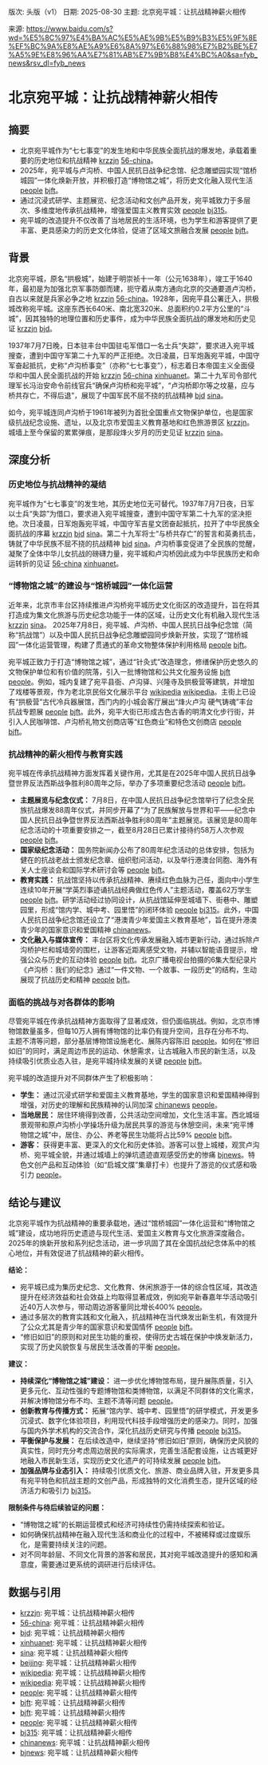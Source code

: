 版次: 头版（v1）
日期: 2025-08-30
主题: 北京宛平城：让抗战精神薪火相传

来源: https://www.baidu.com/s?wd=%E5%8C%97%E4%BA%AC%E5%AE%9B%E5%B9%B3%E5%9F%8E%EF%BC%9A%E8%AE%A9%E6%8A%97%E6%88%98%E7%B2%BE%E7%A5%9E%E8%96%AA%E7%81%AB%E7%9B%B8%E4%BC%A0&sa=fyb_news&rsv_dl=fyb_news

# 北京宛平城：让抗战精神薪火相传

## 摘要
*   北京宛平城作为“七七事变”的发生地和中华民族全面抗战的爆发地，承载着重要的历史地位和抗战精神 [krzzjn](https://vertexaisearch.cloud.google.com/grounding-api-redirect/AUZIYQGFdHztpWtx1FxTymZKm97BWwT2mRwF8lWA86AJ83ORC8S6QsuRDCWrLg-tEi4RbL8Vy-ddX_RjMsvELqHt2wAL-coXqJGv-sC2PSpodHB-gshDyIudN2Be8nqnHWfqXGNm4y8=) [56-china](https://vertexaisearch.cloud.google.com/grounding-api-redirect/AUZIYQGL_-58muQ0xhrH_0kXSjMVf8RSY3RKioEOlUw48ZDG2IyqRvmoHxyZH901Gszr2oMl6eCOgTxkpulIWtw0rgHumfQg2bBp3kBNKet2oJz4iWhWK5qr3ZWNodZcLfV4CaElWcjHodPteG4=)。
*   2025年，宛平城与卢沟桥、中国人民抗日战争纪念馆、纪念雕塑园实现“馆桥城园”一体化焕新开放，并积极打造“博物馆之城”，将历史文化融入现代生活 [people](https://vertexaisearch.cloud.google.com/grounding-api-redirect/AUZIYQEj10SkkDFuTkJb76-HgxihlztXW333o6Fl8u_yEYSnMRnPFD5lnVVDcgDI_QWRa8RwPCJfCpmdQCmYQF6n5HaCvEEE2eCAq4HzjvUmjOp63bOO9ppqW16Sb9l60F_yObX9B9u5ZU338IO4hy6o1IV85U46dA==) [bjft](https://vertexaisearch.cloud.google.com/grounding-api-redirect/AUZIYQFsM0nXQxn3WOvaXwJzHMI8pwdc9whuGFdxvwMffLbwe0s2gCm-SQyOvd8LWhPkHQZGuCxkGoOgZd7V5KRB3KeewW43MaMs7v2sT23as0LtchvRd5Sr_eM4DpP1gu9k-H-NmYyB7sg02JPKfamfmR0G4M37Fm_3gIO_fBHhsvEOVTOJLaf29lTuGSeo1Q==)。
*   通过沉浸式研学、主题展览、纪念活动和文创产品开发，宛平城致力于多层次、多维度地传承抗战精神，增强爱国主义教育实效 [people](https://vertexaisearch.cloud.google.com/grounding-api-redirect/AUZIYQHi4x4gBXZIqsecN_dCK8seTr4gW0n6Bck--Jy4HJMPkTgjNBRDu7G9-G8LPxXwCbh_aSrjdzssEvrHCJQBGo4vFFxicet9_11Bcn15wJNWlIinzRDr-XvqSU9LdKDRUynn9FtQqTprymoyNgL3BiOxy6HKj-TJlb5PgBN6lQQsfvSTZBP-_w==) [bj315](https://vertexaisearch.cloud.google.com/grounding-api-redirect/AUZIYQFLsE0KBwfVH5Fj53F-Ce4BD8sK9iw4owRXXvbc62-qcbk3pj0Skgmf2l1D4jBrKGe-s6CsomCnollLSTcHEDCbfeXsdXO5AGAuH1Mx71gK3mfqp10TBdk36zD3CS1f8U1gpUDZm66wpYfi6vBuG7HBg_xLLoFy7Zc=)。
*   宛平城的改造提升不仅改善了当地居民的生活环境，也为学生和游客提供了更丰富、更具感染力的历史文化体验，促进了区域文旅融合发展 [people](https://vertexaisearch.cloud.google.com/grounding-api-redirect/AUZIYQHi4x4gBXZIqsecN_dCK8seTr4gW0n6Bck--Jy4HJMPkTgjNBRDu7G9-G8LPxXwCbh_aSrjdzssEvrHCJQBGo4vFFxicet9_11Bcn15wJNWlIinzRDr-XvqSU9LdKDRUynn9FtQqTprymoyNgL3BiOxy6HKj-TJlb5PgBN6lQQsfvSTZBP-_w==) [bjft](https://vertexaisearch.cloud.google.com/grounding-api-redirect/AUZIYQF8E1pA28sYyS8FnNb1ZyPyEDwTo_l6uwi8eAEjPbHraLFCWlpJQHsqrmCg_StccIggSM6Q8ItcBCMHA5Ly6r7-eK0ITyKcpDPwEVNz_sFeQYfxADhQPTkA5M3UPxy0bW4pP2XZSRtsQLZQ7gAekrRlfedCDMojRp0NuWXQEo2PmHnFOAt54ZE=)。

## 背景
北京宛平城，原名“拱极城”，始建于明崇祯十一年（公元1638年），竣工于1640年，最初是为加强北京军事防御而建，扼守着从南方通向北京的交通要道卢沟桥，自古以来就是兵家必争之地 [krzzjn](https://vertexaisearch.cloud.google.com/grounding-api-redirect/AUZIYQGFdHztpWtx1FxTymZKm97BWwT2mRwF8lWA86AJ83ORC8S6QsuRDCWrLg-tEi4RbL8Vy-ddX_RjMsvELqHt2wAL-coXqJGv-sC2PSpodHB-gshDyIudN2Be8nqnHWfqXGNm4y8=) [56-china](https://vertexaisearch.cloud.google.com/grounding-api-redirect/AUZIYQGL_-58muQ0xhrH_0kXSjMVf8RSY3RKioEOlUw48ZDG2IyqRvmoHxyZH901Gszr2oMl6eCOgTxkpulIWtw0rgHumfQg2bBp3kBNKet2oJz4iWhWK5qr3ZWNodZcLfV4CaElWcjHodPteG4=)。1928年，因宛平县公署迁入，拱极城改称宛平城。这座东西长640米、南北宽320米、总面积约0.2平方公里的“斗城”，因其独特的地理位置和历史事件，成为中华民族全面抗战的爆发地和历史见证 [krzzjn](https://vertexaisearch.cloud.google.com/grounding-api-redirect/AUZIYQGFdHztpWtx1FxTymZKm97BWwT2mRwF8lWA86AJ83ORC8S6QsuRDCWrLg-tEi4RbL8Vy-ddX_RjMsvELqHt2wAL-coXqJGv-sC2PSpodHB-gshDyIudN2Be8nqnHWfqXGNm4y8=) [bjd](https://vertexaisearch.cloud.google.com/grounding-api-redirect/AUZIYQHfvRGFG18EHN9ahp4jzE549-S4vCd-K-fWWDs0qacfiLzLN_nKmJeisS1i0HcT9Wkc_Fmnoj0DqjRt1f-VBOg-xeBx89b1Jm9GU1nCioWuMB2Ep0G6RZ5qBckkUDFModQC2TyJol8wgpfbT5BWGbJPED1pWDJDocnJI9nOJpEc4Lo6nPuGxmQofBLoewRoibOMH3O0RCOWQBCF5WER4HyPjY2VZ2rEVOI56YbBtKV0jn6mXjG29667JW4Tjg==)。

1937年7月7日晚，日本驻丰台中国驻屯军借口一名士兵“失踪”，要求进入宛平城搜查，遭到中国守军第二十九军的严正拒绝。次日凌晨，日军炮轰宛平城，中国守军奋起抵抗，史称“卢沟桥事变”（亦称“七七事变”），标志着日本帝国主义全面侵华和中国人民全面抗战的开始 [krzzjn](https://vertexaisearch.cloud.google.com/grounding-api-redirect/AUZIYQGFdHztpWtx1FxTymZKm97BWwT2mRwF8lWA86AJ83ORC8S6QsuRDCWrLg-tEi4RbL8Vy-ddX_RjMsvELqHt2wAL-coXqJGv-sC2PSpodHB-gshDyIudN2Be8nqnHWfqXGNm4y8=) [56-china](https://vertexaisearch.cloud.google.com/grounding-api-redirect/AUZIYQGL_-58muQ0xhrH_0kXSjMVf8RSY3RKioEOlUw48ZDG2IyqRvmoHxyZH901Gszr2oMl6eCOgTxkpulIWtw0rgHumfQg2bBp3kBNKet2oJz4iWhWK5qr3ZWNodZcLfV4CaElWcjHodPteG4=) [xinhuanet](https://vertexaisearch.cloud.google.com/grounding-api-redirect/AUZIYQEX7iFx0kCOzo9t1D-ZqE4bNvgQxagR9goSBIUjMRsm2YSAtySoPaFsYuWOmFJ-6pKwXcOwTvinBWwQMbFHV4o-fTbB3e_TuoBLHSOD2H0ogNNmyHPZnvSSNrRb45SB6HaOBR72i37-t3Gr9qd2NTGRGatFvHez)。第二十九军司令部代理军长冯治安命令前线官兵“确保卢沟桥和宛平城”，“卢沟桥即尔等之坟墓，应与桥共存亡，不得后退”，展现了中国军民不屈不挠的抗战精神 [bjd](https://vertexaisearch.cloud.google.com/grounding-api-redirect/AUZIYQHfvRGFG18EHN9ahp4jzE549-S4vCd-K-fWWDs0qacfiLzLN_nKmJeisS1i0HcT9Wkc_Fmnoj0DqjRt1f-VBOg-xeBx89b1Jm9GU1nCioWuMB2Ep0G6RZ5qBckkUDFModQC2TyJol8wgpfbT5BWGbJPED1pWDJDocnJI9nOJpEc4Lo6nPuGxmQofBLoewRoibOMH3O0RCOWQBCF5WER4HyPjY2VZ2rEVOI56YbBtKV0jn6mXjG29667JW4Tjg==) [sina](https://vertexaisearch.cloud.google.com/grounding-api-redirect/AUZIYQHVtq0Y7OIoLsEHiXpyxIoAZCrhrCz0heXWNGEN4XLVtvFfiZGrerevm_lkCAOw_MTXyANtwvQiTvGlKMqcnNUeGeaOvIyEdXFs4I8hB4q3Pix6jSrzGZO1lRFwOXovEHMlEB9o1T41er3fIQDEv2c2cvA=)。

如今，宛平城连同卢沟桥于1961年被列为首批全国重点文物保护单位，也是国家级抗战纪念设施、遗址，以及北京市爱国主义教育基地和红色旅游景区 [krzzjn](https://vertexaisearch.cloud.google.com/grounding-api-redirect/AUZIYQGFdHztpWtx1FxTymZKm97BWwT2mRwF8lWA86AJ83ORC8S6QsuRDCWrLg-tEi4RbL8Vy-ddX_RjMsvELqHt2wAL-coXqJGv-sC2PSpodHB-gshDyIudN2Be8nqnHWfqXGNm4y8=)。城墙上至今保留的累累弹痕，是那段烽火岁月的历史见证 [krzzjn](https://vertexaisearch.cloud.google.com/grounding-api-redirect/AUZIYQGFdHztpWtx1FxTymZKm97BWwT2mRwF8lWA86AJ83ORC8S6QsuRDCWrLg-tEi4RbL8Vy-ddX_RjMsvELqHt2wAL-coXqJGv-sC2PSpodHB-gshDyIudN2Be8nqnHWfqXGNm4y8=) [sina](https://vertexaisearch.cloud.google.com/grounding-api-redirect/AUZIYQHVtq0Y7OIoLsEHiXpyxIoAZCrhrCz0heXWNGEN4XLVtvFfiZGrerevm_lkCAOw_MTXyANtwvQiTvGlKMqcnNUeGeaOvIyEdXFs4I8hB4q3Pix6jSrzGZO1lRFwOXovEHMlEB9o1T41er3fIQDEv2c2cvA=)。

## 深度分析

### 历史地位与抗战精神的凝结
宛平城作为“七七事变”的发生地，其历史地位无可替代。1937年7月7日夜，日军以士兵“失踪”为借口，要求进入宛平城搜查，遭到中国守军第二十九军的坚决拒绝。次日凌晨，日军炮轰宛平城，中国守军吉星文团奋起抵抗，拉开了中华民族全面抗战的序幕 [krzzjn](https://vertexaisearch.cloud.google.com/grounding-api-redirect/AUZIYQGFdHztpWtx1FxTymZKm97BWwT2mRwF8lWA86AJ83ORC8S6QsuRDCWrLg-tEi4RbL8Vy-ddX_RjMsvELqHt2wAL-coXqJGv-sC2PSpodHB-gshDyIudN2Be8nqnHWfqXGNm4y8=) [bjd](https://vertexaisearch.cloud.google.com/grounding-api-redirect/AUZIYQHfvRGFG18EHN9ahp4jzE549-S4vCd-K-fWWDs0qacfiLzLN_nKmJeisS1i0HcT9Wkc_Fmnoj0DqjRt1f-VBOg-xeBx89b1Jm9GU1nCioWuMB2Ep0G6RZ5qBckkUDFModQC2TyJol8wgpfbT5BWGbJPED1pWDJDocnJI9nOJpEc4Lo6nPuGxmQofBLoewRoibOMH3O0RCOWQBCF5WER4HyPjY2VZ2rEVOI56YbBtKV0jn6mXjG29667JW4Tjg==) [sina](https://vertexaisearch.cloud.google.com/grounding-api-redirect/AUZIYQHVtq0Y7OIoLsEHiXpyxIoAZCrhrCz0heXWNGEN4XLVtvFfiZGrerevm_lkCAOw_MTXyANtwvQiTvGlKMqcnNUeGeaOvIyEdXFs4I8hB4q3Pix6jSrzGZO1lRFwOXovEHMlEB9o1T41er3fIQDEv2c2cvA=)。第二十九军将士“与桥共存亡”的誓言和英勇抗击，铸就了中华民族不屈不挠的抗战精神 [bjd](https://vertexaisearch.cloud.google.com/grounding-api-redirect/AUZIYQHfvRGFG18EHN9ahp4jzE549-S4vCd-K-fWWDs0qacfiLzLN_nKmJeisS1i0HcT9Wkc_Fmnoj0DqjRt1f-VBOg-xeBx89b1Jm9GU1nCioWuMB2Ep0G6RZ5qBckkUDFModQC2TyJol8wgpfbT5BWGbJPED1pWDJDocnJI9nOJpEc4Lo6nPuGxmQofBLoewRoibOMH3O0RCOWQBCF5WER4HyPjY2VZ2rEVOI56YbBtKV0jn6mXjG29667JW4Tjg==) [sina](https://vertexaisearch.cloud.google.com/grounding-api-redirect/AUZIYQHVtq0Y7OIoLsEHiXpyxIoAZCrhrCz0heXWNGEN4XLVtvFfiZGrerevm_lkCAOw_MTXyANtwvQiTvGlKMqcnNUeGeaOvIyEdXFs4I8hB4q3Pix6jSrzGZO1lRFwOXovEHMlEB9o1T41er3fIQDEv2c2cvA=)。卢沟桥事变促进了全民族的觉醒，凝聚了全体中华儿女抗战的磅礴力量，宛平城和卢沟桥因此成为中华民族历史和命运转折的见证 [56-china](https://vertexaisearch.cloud.google.com/grounding-api-redirect/AUZIYQGL_-58muQ0xhrH_0kXSjMVf8RSY3RKioEOlUw48ZDG2IyqRvmoHxyZH901Gszr2oMl6eCOgTxkpulIWtw0rgHumfQg2bBp3kBNKet2oJz4iWhWK5qr3ZWNodZcLfV4CaElWcjHodPteG4=) [xinhuanet](https://vertexaisearch.cloud.google.com/grounding-api-redirect/AUZIYQEX7iFx0kCOzo9t1D-ZqE4bNvgQxagR9goSBIUjMRsm2YSAtySoPaFsYuWOmFJ-6pKwXcOwTvinBWwQMbFHV4o-fTbB3e_TuoBLHSOD2H0ogNNmyHPZnvSSNrRb45SB6HaOBR72i37-t3Gr9qd2NTGRGatFvHez)。

### “博物馆之城”的建设与“馆桥城园”一体化运营
近年来，北京市丰台区持续推进卢沟桥宛平城历史文化街区的改造提升，旨在将其打造成为集文化旅游与历史纪念功能于一体的区域，让历史文化有机融入现代生活 [krzzjn](https://vertexaisearch.cloud.google.com/grounding-api-redirect/AUZIYQGFdHztpWtx1FxTymZKm97BWwT2mRwF8lWA86AJ83ORC8S6QsuRDCWrLg-tEi4RbL8Vy-ddX_RjMsvELqHt2wAL-coXqJGv-sC2PSpodHB-gshDyIudN2Be8nqnHWfqXGNm4y8=) [sina](https://vertexaisearch.cloud.google.com/grounding-api-redirect/AUZIYQHVtq0Y7OIoLsEHiXpyxIoAZCrhrCz0heXWNGEN4XLVtvFfiZGrerevm_lkCAOw_MTXyANtwvQiTvGlKMqcnNUeGeaOvIyEdXFs4I8hB4q3Pix6jSrzGZO1lRFwOXovEHMlEB9o1T41er3fIQDEv2c2cvA=)。
2025年7月8日，宛平城、卢沟桥、中国人民抗日战争纪念馆（简称“抗战馆”）以及中国人民抗日战争纪念雕塑园同步焕新开放，实现了“馆桥城园”一体化运营管理，构建了贯通式的革命文物整体保护利用格局 [people](https://vertexaisearch.cloud.google.com/grounding-api-redirect/AUZIYQEj10SkkDFuTkJb76-HgxihlztXW333o6Fl8u_yEYSnMRnPFD5lnVVDcgDI_QWRa8RwPCJfCpmdQCmYQF6n5HaCvEEE2eCAq4HzjvUmjOp63bOO9ppqW16Sb9l60F_yObX9B9u5ZU338IO4hy6o1IV85U46dA==) [bjft](https://vertexaisearch.cloud.google.com/grounding-api-redirect/AUZIYQFsM0nXQxn3WOvaXwJzHMI8pwdc9whuGFdxvwMffLbwe0s2gCm-SQyOvd8LWhPkHQZGuCxkGoOgZd7V5KRB3KeewW43MaMs7v2sT23as0LtchvRd5Sr_eM4DpP1gu9k-H-NmYyB7sg02JPKfamfmR0G4M37Fm_3gIO_fBHhsvEOVTOJLaf29lTuGSeo1Q==)。

宛平城正致力于打造“博物馆之城”，通过“针灸式”改造理念，修缮保护历史悠久的文物保护单位和有价值的院落，引入一批博物馆和公共文化服务设施 [bjft](https://vertexaisearch.cloud.google.com/grounding-api-redirect/AUZIYQF8E1pA28sYyS8FnNb1ZyPyEDwTo_l6uwi8eAEjPbHraLFCWlpJQHsqrmCg_StccIggSM6Q8ItcBCMHA5Ly6r7-eK0ITyKcpDPwEVNz_sFeQYfxADhQPTkA5M3UPxy0bW4pP2XZSRtsQLZQ7gAekrRlfedCDMojRp0NuWXQEo2PmHnFOAt54ZE=) [people](https://vertexaisearch.cloud.google.com/grounding-api-redirect/AUZIYQHi4x4gBXZIqsecN_dCK8seTr4gW0n6Bck--Jy4HJMPkTgjNBRDu7G9-G8LPxXwCbh_aSrjdzssEvrHCJQBGo4vFFxicet9_11Bcn15wJNWlIinzRDr-XvqSU9LdKDRUynn9FtQqTprymoyNgL3BiOxy6HKj-TJlb5PgBN6lQQsfvSTZBP-_w==)。例如，城内复建了宛平县衙、卢沟驿、兴隆寺及拱极营等建筑，并增加了戏楼等景观，作为老北京民俗文化展示平台 [wikipedia](https://vertexaisearch.cloud.google.com/grounding-api-redirect/AUZIYQGE6bmrdvKJVRWiwam7RpJ7XEA3Ny0o-93SuvJ3Cj_g6zZsJgTlF32jvffqWwfNLHNj34wfdTUv7BqOX9yLNsM7swCz6WjnpMQ8DTPBhlmNx0hO1a2h8YK5Enq7H4jZwmE4sufxbQWn-zez7iNHHAK9x_d8uh-dRfQXuaJLuw==) [wikipedia](https://vertexaisearch.cloud.google.com/grounding-api-redirect/AUZIYQH2wtaiGEJIISzOyrsMXlEhv3eA0hz7PvSmfjgSo5pTay7BHT0LZWkkYuSZItwHAb918SY1Nh9y9-X0hpoZUDt9RnQIn1LVKrnZ8N-vRJYiaWv8WXfaKBs6UcpyClJ_BdIGpcg55rsyZcP08fGMlp0D-pql3oPdrLuINyqk_g==)。主街上已设有“拱极营”古代冷兵器展馆，西门内的小城会客厅展出“烽火卢沟 硬气铸魂”丰台抗战专题展 [people](https://vertexaisearch.cloud.google.com/grounding-api-redirect/AUZIYQEj10SkkDFuTkJb76-HgxihlztXW333o6Fl8u_yEYSnMRnPFD5lnVVDcgDI_QWRa8RwPCJfCpmdQCmYQF6n5HaCvEEE2eCAq4HzjvUmjOp63bOO9ppqW16Sb9l60F_yObX9B9u5ZU338IO4hy6o1IV85U46dA==) [bjft](https://vertexaisearch.cloud.google.com/grounding-api-redirect/AUZIYQFsM0nXQxn3WOvaXwJzHMI8pwdc9whuGFdxvwMffLbwe0s2gCm-SQyOvd8LWhPkHQZGuCxkGoOgZd7V5KRB3KeewW43MaMs7v2sT23as0LtchvRd5Sr_eM4DpP1gu9k-H-NmYyB7sg02JPKfamfmR0G4M37Fm_3gIO_fBHhsvEOVTOJLaf29lTuGSeo1Q==)。此外，宛平大街已形成古色古香的明清文化步行街，并引入人民咖啡馆、卢沟桥礼物文创商店等“红色商业”和特色文创商店 [people](https://vertexaisearch.cloud.google.com/grounding-api-redirect/AUZIYQHi4x4gBXZIqsecN_dCK8seTr4gW0n6Bck--Jy4HJMPkTgjNBRDu7G9-G8LPxXwCbh_aSrjdzssEvrHCJQBGo4vFFxicet9_11Bcn15wJNWlIinzRDr-XvqSU9LdKDRUynn9FtQqTprymoyNgL3BiOxy6HKj-TJlb5PgBN6lQQsfvSTZBP-_w==) [bjft](https://vertexaisearch.cloud.google.com/grounding-api-redirect/AUZIYQF8E1pA28sYyS8FnNb1ZyPyEDwTo_l6uwi8eAEjPbHraLFCWlpJQHsqrmCg_StccIggSM6Q8ItcBCMHA5Ly6r7-eK0ITyKcpDPwEVNz_sFeQYfxADhQPTkA5M3UPxy0bW4pP2XZSRtsQLZQ7gAekrRlfedCDMojRp0NuWXQEo2PmHnFOAt54ZE=)。

### 抗战精神的薪火相传与教育实践
宛平城在传承抗战精神方面发挥着关键作用，尤其是在2025年中国人民抗日战争暨世界反法西斯战争胜利80周年之际，举办了多项重要纪念活动 [people](https://vertexaisearch.cloud.google.com/grounding-api-redirect/AUZIYQEj10SkkDFuTkJb76-HgxihlztXW333o6Fl8u_yEYSnMRnPFD5lnVVDcgDI_QWRa8RwPCJfCpmdQCmYQF6n5HaCvEEE2eCAq4HzjvUmjOp63bOO9ppqW16Sb9l60F_yObX9B9u5ZU338IO4hy6o1IV85U46dA==) [bjft](https://vertexaisearch.cloud.google.com/grounding-api-redirect/AUZIYQFsM0nXQxn3WOvaXwJzHMI8pwdc9whuGFdxvwMffLbwe0s2gCm-SQyOvd8LWhPkHQZGuCxkGoOgZd7V5KRB3KeewW43MaMs7v2sT23as0LtchvRd5Sr_eM4DpP1gu9k-H-NmYyB7sg02JPKfamfmR0G4M37Fm_3gIO_fBHhsvEOVTOJLaf29lTuGSeo1Q==)。
*   **主题展览与纪念仪式：** 7月8日，在中国人民抗日战争纪念馆举行了纪念全民族抗战爆发88周年仪式，并同步开幕了“为了民族解放与世界和平——纪念中国人民抗日战争暨世界反法西斯战争胜利80周年”主题展览。该展览是80周年纪念活动的十项重要安排之一，截至8月28日已累计接待约58万人次参观 [people](https://vertexaisearch.cloud.google.com/grounding-api-redirect/AUZIYQEj10SkkDFuTkJb76-HgxihlztXW333o6Fl8u_yEYSnMRnPFD5lnVVDcgDI_QWRa8RwPCJfCpmdQCmYQF6n5HaCvEEE2eCAq4HzjvUmjOp63bOO9ppqW16Sb9l60F_yObX9B9u5ZU338IO4hy6o1IV85U46dA==) [bjft](https://vertexaisearch.cloud.google.com/grounding-api-redirect/AUZIYQFsM0nXQxn3WOvaXwJzHMI8pwdc9whuGFdxvwMffLbwe0s2gCm-SQyOvd8LWhPkHQZGuCxkGoOgZd7V5KRB3KeewW43MaMs7v2sT23as0LtchvRd5Sr_eM4DpP1gu9k-H-NmYyB7sg02JPKfamfmR0G4M37Fm_3gIO_fBHhsvEOVTOJLaf29lTuGSeo1Q==)。
*   **国家级纪念活动：** 国务院新闻办公布了80周年纪念活动的总体安排，包括为健在的抗战老战士颁发纪念章、组织慰问活动，以及举行港澳台同胞、海外有关人士座谈会和国际学术研讨会等 [people](https://vertexaisearch.cloud.google.com/grounding-api-redirect/AUZIYQEj10SkkDFuTkJb76-HgxihlztXW333o6Fl8u_yEYSnMRnPFD5lnVVDcgDI_QWRa8RwPCJfCpmdQCmYQF6n5HaCvEEE2eCAq4HzjvUmjOp63bOO9ppqW16Sb9l60F_yObX9B9u5ZU338IO4hy6o1IV85U46dA==) [bjft](https://vertexaisearch.cloud.google.com/grounding-api-redirect/AUZIYQFsM0nXQxn3WOvaXwJzHMI8pwdc9whuGFdxvwMffLbwe0s2gCm-SQyOvd8LWhPkHQZGuCxkGoOgZd7V5KRB3KeewW43MaMs7v2sT23as0LtchvRd5Sr_eM4DpP1gu9k-H-NmYyB7sg02JPKfamfmR0G4M37Fm_3gIO_fBHhsvEOVTOJLaf29lTuGSeo1Q==)。
*   **教育实践：** 抗战馆坚持以传承抗战精神、赓续红色血脉为己任，面向中小学生连续10年开展“学英烈事迹诵抗战经典做红色传人”主题活动，覆盖62万学生 [people](https://vertexaisearch.cloud.google.com/grounding-api-redirect/AUZIYQEj10SkkDFuTkJb76-HgxihlztXW333o6Fl8u_yEYSnMRnPFD5lnVVDcgDI_QWRa8RwPCJfCpmdQCmYQF6n5HaCvEEE2eCAq4HzjvUmjOp63bOO9ppqW16Sb9l60F_yObX9B9u5ZU338IO4hy6o1IV85U46dA==) [bjft](https://vertexaisearch.cloud.google.com/grounding-api-redirect/AUZIYQFsM0nXQxn3WOvaXwJzHMI8pwdc9whuGFdxvwMffLbwe0s2gCm-SQyOvd8LWhPkHQZGuCxkGoOgZd7V5KRB3KeewW43MaMs7v2sT23as0LtchvRd5Sr_eM4DpP1gu9k-H-NmYyB7sg02JPKfamfmR0G4M37Fm_3gIO_fBHhsvEOVTOJLaf29lTuGSeo1Q==)。研学活动经过协同设计，从抗战馆延伸至城墙下、街巷中、雕塑园里，形成“馆内学、城中考、园里悟”的闭环体验 [people](https://vertexaisearch.cloud.google.com/grounding-api-redirect/AUZIYQHi4x4gBXZIqsecN_dCK8seTr4gW0n6Bck--Jy4HJMPkTgjNBRDu7G9-G8LPxXwCbh_aSrjdzssEvrHCJQBGo4vFFxicet9_11Bcn15wJNWlIinzRDr-XvqSU9LdKDRUynn9FtQqTprymoyNgL3BiOxy6HKj-TJlb5PgBN6lQQsfvSTZBP-_w==) [bj315](https://vertexaisearch.cloud.google.com/grounding-api-redirect/AUZIYQFLsE0KBwfVH5Fj53F-Ce4BD8sK9iw4owRXXvbc62-qcbk3pj0Skgmf2l1D4jBrKGe-s6CsomCnollLSTcHEDCbfeXsdXO5AGAuH1Mx71gK3mfqp10TBdk36zD3CS1f8U1gpUDZm66wpYfi6vBuG7HBg_xLLoFy7Zc=)。此外，中国人民抗日战争纪念馆还设立了“港澳青少年爱国主义教育基地”，旨在提升港澳青少年的国家意识和爱国精神 [chinanews](https://vertexaisearch.cloud.google.com/grounding-api-redirect/AUZIYQE1GbEfWbsNe5OjkjI2hkaj0X1lwcZ2m7ZeXgWpAQY5EJZyfLcT4jAyHL2KTQW7wD0Uib2EmoQQsSrhiSQaHFIgjr2kaLMhTDpP8PBIlNdDxpjSFb8MP20y4jIOkBXJUbdp5btqknpzbJioPFynRQjVO_RN_g==)。
*   **文化融入与媒体宣传：** 丰台区将文化传承发展融入城市更新行动，通过拆除卢沟桥护栏和城墙旁的围栏，让游客近距离感受文物，并辅以智能语音提示，增强公众与历史的互动体验 [people](https://vertexaisearch.cloud.google.com/grounding-api-redirect/AUZIYQEj10SkkDFuTkJb76-HgxihlztXW333o6Fl8u_yEYSnMRnPFD5lnVVDcgDI_QWRa8RwPCJfCpmdQCmYQF6n5HaCvEEE2eCAq4HzjvUmjOp63bOO9ppqW16Sb9l60F_yObX9B9u5ZU338IO4hy6o1IV85U46dA==) [bjft](https://vertexaisearch.cloud.google.com/grounding-api-redirect/AUZIYQFsM0nXQxn3WOvaXwJzHMI8pwdc9whuGFdxvwMffLbwe0s2gCm-SQyOvd8LWhPkHQZGuCxkGoOgZd7V5KRB3KeewW43MaMs7v2sT23as0LtchvRd5Sr_eM4DpP1gu9k-H-NmYyB7sg02JPKfamfmR0G4M37Fm_3gIO_fBHhsvEOVTOJLaf29lTuGSeo1Q==)。北京广播电视台拍摄的6集大型纪录片《卢沟桥：我们的纪念》通过“一件文物、一个故事、一段历史”的结构，生动展现了抗战历史和精神 [people](https://vertexaisearch.cloud.google.com/grounding-api-redirect/AUZIYQEj10SkkDFuTkJb76-HgxihlztXW333o6Fl8u_yEYSnMRnPFD5lnVVDcgDI_QWRa8RwPCJfCpmdQCmYQF6n5HaCvEEE2eCAq4HzjvUmjOp63bOO9ppqW16Sb9l60F_yObX9B9u5ZU338IO4hy6o1IV85U46dA==) [bjft](https://vertexaisearch.cloud.google.com/grounding-api-redirect/AUZIYQFsM0nXQxn3WOvaXwJzHMI8pwdc9whuGFdxvwMffLbwe0s2gCm-SQyOvd8LWhPkHQZGuCxkGoOgZd7V5KRB3KeewW43MaMs7v2sT23as0LtchvRd5Sr_eM4DpP1gu9k-H-NmYyB7sg02JPKfamfmR0G4M37Fm_3gIO_fBHhsvEOVTOJLaf29lTuGSeo1Q==)。

### 面临的挑战与对各群体的影响
尽管宛平城在传承抗战精神方面取得了显著成效，但仍面临挑战。例如，北京市博物馆数量虽多，但每10万人拥有博物馆的比率仍有提升空间，且存在分布不均、主题不清等问题，部分基层博物馆设施老化、展陈内容陈旧 [people](https://vertexaisearch.cloud.google.com/grounding-api-redirect/AUZIYQHi4x4gBXZIqsecN_dCK8seTr4gW0n6Bck--Jy4HJMPkTgjNBRDu7G9-G8LPxXwCbh_aSrjdzssEvrHCJQBGo4vFFxicet9_11Bcn15wJNWlIinzRDr-XvqSU9LdKDRUynn9FtQqTprymoyNgL3BiOxy6HKj-TJlb5PgBN6lQQsfvSTZBP-_w==)。如何在“修旧如旧”的同时，满足周边市民的运动、休憩需求，让古城融入市民的新生活，以及持续吸引优质业态入驻，是宛平城持续发展的关键 [people](https://vertexaisearch.cloud.google.com/grounding-api-redirect/AUZIYQHi4x4gBXZIqsecN_dCK8seTr4gW0n6Bck--Jy4HJMPkTgjNBRDu7G9-G8LPxXwCbh_aSrjdzssEvrHCJQBGo4vFFxicet9_11Bcn15wJNWlIinzRDr-XvqSU9LdKDRUynn9FtQqTprymoyNgL3BiOxy6HKj-TJlb5PgBN6lQQsfvSTZBP-_w==) [bjft](https://vertexaisearch.cloud.google.com/grounding-api-redirect/AUZIYQF8E1pA28sYyS8FnNb1ZyPyEDwTo_l6uwi8eAEjPbHraLFCWlpJQHsqrmCg_StccIggSM6Q8ItcBCMHA5Ly6r7-eK0ITyKcpDPwEVNz_sFeQYfxADhQPTkA5M3UPxy0bW4pP2XZSRtsQLZQ7gAekrRlfedCDMojRp0NuWXQEo2PmHnFOAt54ZE=)。

宛平城的改造提升对不同群体产生了积极影响：
*   **学生：** 通过沉浸式研学和爱国主义教育基地，学生的国家意识和爱国精神得到增强，对历史的理解和民族精神的认同加深 [chinanews](https://vertexaisearch.cloud.google.com/grounding-api-redirect/AUZIYQE1GbEfWbsNe5OjkjI2hkaj0X1lwcZ2m7ZeXgWpAQY5EJZyfLcT4jAyHL2KTQW7wD0Uib2EmoQQsSrhiSQaHFIgjr2kaLMhTDpP8PBIlNdDxpjSFb8MP20y4jIOkBXJUbdp5btqknpzbJioPFynRQjVO_RN_g==) [people](https://vertexaisearch.cloud.google.com/grounding-api-redirect/AUZIYQHi4x4gBXZIqsecN_dCK8seTr4gW0n6Bck--Jy4HJMPkTgjNBRDu7G9-G8LPxXwCbh_aSrjdzssEvrHCJQBGo4vFFxicet9_11Bcn15wJNWlIinzRDr-XvqSU9LdKDRUynn9FtQqTprymoyNgL3BiOxy6HKj-TJlb5PgBN6lQQsfvSTZBP-_w==)。
*   **当地居民：** 居住环境得到改善，公共活动空间增加，文化生活丰富。西北城垣景观带和原卢沟桥小学操场升级为居民共享的游览与休憩空间，未来“宛平博物馆之城”中，居住、办公、养老等民生功能将占比59% [people](https://vertexaisearch.cloud.google.com/grounding-api-redirect/AUZIYQHi4x4gBXZIqsecN_dCK8seTr4gW0n6Bck--Jy4HJMPkTgjNBRDu7G9-G8LPxXwCbh_aSrjdzssEvrHCJQBGo4vFFxicet9_11Bcn15wJNWlIinzRDr-XvqSU9LdKDRUynn9FtQqTprymoyNgL3BiOxy6HKj-TJlb5PgBN6lQQsfvSTZBP-_w==) [bjft](https://vertexaisearch.cloud.google.com/grounding-api-redirect/AUZIYQF8E1pA28sYyS8FnNb1ZyPyEDwTo_l6uwi8eAEjPbHraLFCWlpJQHsqrmCg_StccIggSM6Q8ItcBCMHA5Ly6r7-eK0ITyKcpDPwEVNz_sFeQYfxADhQPTkA5M3UPxy0bW4pP2XZSRtsQLZQ7gAekrRlfedCDMojRp0NuWXQEo2PmHnFOAt54ZE=)。
*   **游客：** 获得更丰富、更深入的文化和历史体验。游客可以登上城楼，观赏卢沟桥、宛平城全貌，并通过城墙上的弹坑遗迹直观感受历史的惨痛 [bjnews](https://vertexaisearch.cloud.google.com/grounding-api-redirect/AUZIYQFqBZ8WhKfdzkWYw_fA_dAzECaXRksuTLeG8FqJrCIiLKYddiJlrvYGIU80wC-7dokZDx_lDgeq0L8s2s2lHcr_C1dHA_tYfT5IB6IoI-vZnxUJS9TxzlcKiU4hJUpcZnA7V4LHvoojZAv8YpmgLNr8RA==)。特色文创产品和互动体验（如“启城文牒”集章打卡）也提升了游览的仪式感和吸引力 [people](https://vertexaisearch.cloud.google.com/grounding-api-redirect/AUZIYQHi4x4gBXZIqsecN_dCK8seTr4gW0n6Bck--Jy4HJMPkTgjNBRDu7G9-G8LPxXwCbh_aSrjdzssEvrHCJQBGo4vFFxicet9_11Bcn15wJNWlIinzRDr-XvqSU9LdKDRUynn9FtQqTprymoyNgL3BiOxy6HKj-TJlb5PgBN6lQQsfvSTZBP-_w==)。

## 结论与建议
北京宛平城作为抗战精神的重要承载地，通过“馆桥城园”一体化运营和“博物馆之城”建设，成功地将历史遗迹与现代生活、爱国主义教育与文化旅游深度融合。2025年的焕新开放和系列纪念活动，进一步巩固了其在全国抗战纪念体系中的核心地位，并有效促进了抗战精神的薪火相传。

**结论：**
*   宛平城已成为集历史纪念、文化教育、休闲旅游于一体的综合性区域，其改造提升在经济效益和社会效益上均取得显著成效，例如宛平新春嘉年华活动吸引近40万人次参与，带动周边游客量同比增长400% [people](https://vertexaisearch.cloud.google.com/grounding-api-redirect/AUZIYQHi4x4gBXZIqsecN_dCK8seTr4gW0n6Bck--Jy4HJMPkTgjNBRDu7G9-G8LPxXwCbh_aSrjdzssEvrHCJQBGo4vFFxicet9_11Bcn15wJNWlIinzRDr-XvqSU9LdKDRUynn9FtQqTprymoyNgL3BiOxy6HKj-TJlb5PgBN6lQQsfvSTZBP-_w==)。
*   通过多层次的教育实践和文化融入，抗战精神在当代焕发出新生机，有效提升了公众尤其是青少年的国家意识和爱国情怀 [people](https://vertexaisearch.cloud.google.com/grounding-api-redirect/AUZIYQEj10SkkDFuTkJb76-HgxihlztXW333o6Fl8u_yEYSnMRnPFD5lnVVDcgDI_QWRa8RwPCJfCpmdQCmYQF6n5HaCvEEE2eCAq4HzjvUmjOp63bOO9ppqW16Sb9l60F_yObX9B9u5ZU338IO4hy6o1IV85U46dA==) [bjft](https://vertexaisearch.cloud.google.com/grounding-api-redirect/AUZIYQFsM0nXQxn3WOvaXwJzHMI8pwdc9whuGFdxvwMffLbwe0s2gCm-SQyOvd8LWhPkHQZGuCxkGoOgZd7V5KRB3KeewW43MaMs7v2sT23as0LtchvRd5Sr_eM4DpP1gu9k-H-NmYyB7sg02JPKfamfmR0G4M37Fm_3gIO_fBHhsvEOVTOJLaf29lTuGSeo1Q==)。
*   “修旧如旧”的原则和对民生功能的重视，使得历史古城在保护中焕发新活力，实现了历史风貌恢复与居民生活改善的平衡 [people](https://vertexaisearch.cloud.google.com/grounding-api-redirect/AUZIYQHi4x4gBXZIqsecN_dCK8seTr4gW0n6Bck--Jy4HJMPkTgjNBRDu7G9-G8LPxXwCbh_aSrjdzssEvrHCJQBGo4vFFxicet9_11Bcn15wJNWlIinzRDr-XvqSU9LdKDRUynn9FtQqTprymoyNgL3BiOxy6HKj-TJlb5PgBN6lQQsfvSTZBP-_w==)。

**建议：**
*   **持续深化“博物馆之城”建设：** 进一步优化博物馆布局，提升展陈质量，引入更多元化、互动性强的专题博物馆和类博物馆，以满足不同群体的文化需求，并解决博物馆分布不均、主题不清等问题 [people](https://vertexaisearch.cloud.google.com/grounding-api-redirect/AUZIYQHi4x4gBXZIqsecN_dCK8seTr4gW0n6Bck--Jy4HJMPkTgjNBRDu7G9-G8LPxXwCbh_aSrjdzssEvrHCJQBGo4vFFxicet9_11Bcn15wJNWlIinzRDr-XvqSU9LdKDRUynn9FtQqTprymoyNgL3BiOxy6HKj-TJlb5PgBN6lQQsfvSTZBP-_w==)。
*   **创新教育与传播方式：** 拓展“馆内学、城中考、园里悟”的研学模式，开发更多沉浸式、数字化体验项目，利用现代科技手段增强历史的感染力。同时，加强与国内外学术机构的交流合作，深化抗战历史研究与传播 [people](https://vertexaisearch.cloud.google.com/grounding-api-redirect/AUZIYQHi4x4gBXZIqsecN_dCK8seTr4gW0n6Bck--Jy4HJMPkTgjNBRDu7G9-G8LPxXwCbh_aSrjdzssEvrHCJQBGo4vFFxicet9_11Bcn15wJNWlIinzRDr-XvqSU9LdKDRUynn9FtQqTprymoyNgL3BiOxy6HKj-TJlb5PgBN6lQQsfvSTZBP-_w==) [bj315](https://vertexaisearch.cloud.google.com/grounding-api-redirect/AUZIYQFLsE0KBwfVH5Fj53F-Ce4BD8sK9iw4owRXXvbc62-qcbk3pj0Skgmf2l1D4jBrKGe-s6CsomCnollLSTcHEDCbfeXsdXO5AGAuH1Mx71gK3mfqp10TBdk36zD3CS1f8U1gpUDZm66wpYfi6vBuG7HBg_xLLoFy7Zc=)。
*   **平衡保护与发展：** 在后续改造中，继续坚持“修旧如旧”原则，确保历史风貌的真实性，同时充分考虑周边居民的实际需求，完善生活配套设施，让古城更好地融入市民新生活，实现历史文化遗产的可持续发展 [people](https://vertexaisearch.cloud.google.com/grounding-api-redirect/AUZIYQHi4x4gBXZIqsecN_dCK8seTr4gW0n6Bck--Jy4HJMPkTgjNBRDu7G9-G8LPxXwCbh_aSrjdzssEvrHCJQBGo4vFFxicet9_11Bcn15wJNWlIinzRDr-XvqSU9LdKDRUynn9FtQqTprymoyNgL3BiOxy6HKj-TJlb5PgBN6lQQsfvSTZBP-_w==) [bjft](https://vertexaisearch.cloud.google.com/grounding-api-redirect/AUZIYQF8E1pA28sYyS8FnNb1ZyPyEDwTo_l6uwi8eAEjPbHraLFCWlpJQHsqrmCg_StccIggSM6Q8ItcBCMHA5Ly6r7-eK0ITyKcpDPwEVNz_sFeQYfxADhQPTkA5M3UPxy0bW4pP2XZSRtsQLZQ7gAekrRlfedCDMojRp0NuWXQEo2PmHnFOAt54ZE=)。
*   **加强品牌与业态引入：** 持续吸引优质文化、旅游、商业品牌入驻，开发更多具有宛平特色和抗战主题的文创产品，形成独特的文化消费生态，提升区域的经济活力和吸引力 [bj315](https://vertexaisearch.cloud.google.com/grounding-api-redirect/AUZIYQFLsE0KBwfVH5Fj53F-Ce4BD8sK9iw4owRXXvbc62-qcbk3pj0Skgmf2l1D4jBrKGe-s6CsomCnollLSTcHEDCbfeXsdXO5AGAuH1Mx71gK3mfqp10TBdk36zD3CS1f8U1gpUDZm66wpYfi6vBuG7HBg_xLLoFy7Zc=)。

**限制条件与待后续验证的问题：**
*   “博物馆之城”的长期运营模式和经济可持续性仍需持续探索和验证。
*   如何确保抗战精神在融入现代生活和商业化的过程中，不被稀释或过度娱乐化，是需要持续关注的问题。
*   对不同年龄层、不同文化背景的游客和居民，其对宛平城改造提升的感知和满意度，需要通过更系统的调研进行后续评估。

## 数据与引用
*   [krzzjn](https://vertexaisearch.cloud.google.com/grounding-api-redirect/AUZIYQGFdHztpWtx1FxTymZKm97BWwT2mRwF8lWA86AJ83ORC8S6QsuRDCWrLg-tEi4RbL8Vy-ddX_RjMsvELqHt2wAL-coXqJGv-sC2PSpodHB-gshDyIudN2Be8nqnHWfqXGNm4y8=): 宛平城：让抗战精神薪火相传
*   [56-china](https://vertexaisearch.cloud.google.com/grounding-api-redirect/AUZIYQGL_-58muQ0xhrH_0kXSjMVf8RSY3RKioEOlUw48ZDG2IyqRvmoHxyZH901Gszr2oMl6eCOgTxkpulIWtw0rgHumfQg2bBp3kBNKet2oJz4iWhWK5qr3ZWNodZcLfV4CaElWcjHodPteG4=): 宛平城：让抗战精神薪火相传
*   [bjd](https://vertexaisearch.cloud.google.com/grounding-api-redirect/AUZIYQHfvRGFG18EHN9ahp4jzE549-S4vCd-K-fWWDs0qacfiLzLN_nKmJeisS1i0HcT9Wkc_Fmnoj0DqjRt1f-VBOg-xeBx89b1Jm9GU1nCioWuMB2Ep0G6RZ5qBckkUDFModQC2TyJol8wgpfbT5BWGbJPED1pWDJDocnJI9nOJpEc4Lo6nPuGxmQofBLoewRoibOMH3O0RCOWQBCF5WER4HyPjY2VZ2rEVOI56YbBtKV0jn6mXjG29667JW4Tjg==): 宛平城：让抗战精神薪火相传
*   [xinhuanet](https://vertexaisearch.cloud.google.com/grounding-api-redirect/AUZIYQEX7iFx0kCOzo9t1D-ZqE4bNvgQxagR9goSBIUjMRsm2YSAtySoPaFsYuWOmFJ-6pKwXcOwTvinBWwQMbFHV4o-fTbB3e_TuoBLHSOD2H0ogNNmyHPZnvSSNrRb45SB6HaOBR72i37-t3Gr9qd2NTGRGatFvHez): 宛平城：让抗战精神薪火相传
*   [sina](https://vertexaisearch.google.com/id/0-4): 宛平城：让抗战精神薪火相传
*   [beijing](https://vertexaisearch.cloud.google.com/grounding-api-redirect/AUZIYQGTo4xUKbdWfeeEFbSN2a4ZjzlsFuf2ihEra7uqw1B_cj4fu5_GfeVJMXyZfGf0jMnLmnwGOfBioXw8il7VOtNQb0w-d4GxWdHsHYcQzCW37dKqaUqnCpOCmgewC8-T70iuEM3EyqLQMFKcp2iqCq7tp2QbtLl5P5MOeyiHgcxAv2fhqvAle8vwI6k8gtOPgdez55Jyznfe69uQEww=): 宛平城：让抗战精神薪火相传
*   [wikipedia](https://vertexaisearch.cloud.google.com/grounding-api-redirect/AUZIYQGE6bmrdvKJVRWiwam7RpJ7XEA3Ny0o-93SuvJ3Cj_g6zZsJgTlF32jvffqWwfNLHNj34wfdTUv7BqOX9yLNsM7swCz6WjnpMQ8DTPBhlmNx0hO1a2h8YK5Enq7H4jZwmE4sufxbQWn-zez7iNHHAK9x_d8uh-dRfQXuaJLuw==): 宛平城：让抗战精神薪火相传
*   [wikipedia](https://vertexaisearch.cloud.google.com/grounding-api-redirect/AUZIYQH2wtaiGEJIISzOyrsMXlEhv3eA0hz7PvSmfjgSo5pTay7BHT0LZWkkYuSZItwHAb918SY1Nh9y9-X0hpoZUDt9RnQIn1LVKrnZ8N-vRJYiaWv8WXfaKBs6UcpyClJ_BdIGpcg55rsyZcP08fGMlp0D-pql3oPdrLuINyqk_g==): 宛平城：让抗战精神薪火相传
*   [people](https://vertexaisearch.cloud.google.com/grounding-api-redirect/AUZIYQEj10SkkDFuTkJb76-HgxihlztXW333o6Fl8u_yEYSnMRnPFD5lnVVDcgDI_QWRa8RwPCJfCpmdQCmYQF6n5HaCvEEE2eCAq4HzjvUmjOp63bOO9ppqW16Sb9l60F_yObX9B9u5ZU338IO4hy6o1IV85U46dA==): 宛平城：让抗战精神薪火相传
*   [bjft](https://vertexaisearch.cloud.google.com/grounding-api-redirect/AUZIYQFsM0nXQxn3WOvaXwJzHMI8pwdc9whuGFdxvwMffLbwe0s2gCm-SQyOvd8LWhPkHQZGuCxkGoOgZd7V5KRB3KeewW43MaMs7v2sT23as0LtchvRd5Sr_eM4DpP1gu9k-H-NmYyB7sg02JPKfamfmR0G4M37Fm_3gIO_fBHhsvEOVTOJLaf29lTuGSeo1Q==): 宛平城：让抗战精神薪火相传
*   [bjft](https://vertexaisearch.cloud.google.com/grounding-api-redirect/AUZIYQF8E1pA28sYyS8FnNb1ZyPyEDwTo_l6uwi8eAEjPbHraLFCWlpJQHsqrmCg_StccIggSM6Q8ItcBCMHA5Ly6r7-eK0ITyKcpDPwEVNz_sFeQYfxADhQPTkA5M3UPxy0bW4pP2XZSRtsQLZQ7gAekrRlfedCDMojRp0NuWXQEo2PmHnFOAt54ZE=): 宛平城：让抗战精神薪火相传
*   [people](https://vertexaisearch.cloud.google.com/grounding-api-redirect/AUZIYQHi4x4gBXZIqsecN_dCK8seTr4gW0n6Bck--Jy4HJMPkTgjNBRDu7G9-G8LPxXwCbh_aSrjdzssEvrHCJQBGo4vFFxicet9_11Bcn15wJNWlIinzRDr-XvqSU9LdKDRUynn9FtQqTprymoyNgL3BiOxy6HKj-TJlb5PgBN6lQQsfvSTZBP-_w==): 宛平城：让抗战精神薪火相传
*   [bj315](https://vertexaisearch.cloud.google.com/grounding-api-redirect/AUZIYQFLsE0KBwfVH5Fj53F-Ce4BD8sK9iw4owRXXvbc62-qcbk3pj0Skgmf2l1D4jBrKGe-s6CsomCnollLSTcHEDCbfeXsdXO5AGAuH1Mx71gK3mfqp10TBdk36zD3CS1f8U1gpUDZm66wpYfi6vBuG7HBg_xLLoFy7Zc=): 宛平城：让抗战精神薪火相传
*   [chinanews](https://vertexaisearch.cloud.google.com/grounding-api-redirect/AUZIYQE1GbEfWbsNe5OjkjI2hkaj0X1lwcZ2m7ZeXgWpAQY5EJZyfLcT4jAyHL2KTQW7wD0Uib2EmoQQsSrhiSQaHFIgjr2kaLMhTDpP8PBIlNdDxpjSFb8MP20y4jIOkBXJUbdp5btqknpzbJioPFynRQjVO_RN_g==): 宛平城：让抗战精神薪火相传
*   [bjnews](https://vertexaisearch.cloud.google.com/grounding-api-redirect/AUZIYQFqBZ8WhKfdzkWYw_fA_dAzECaXRksuTLeG8FqJrCIiLKYddiJlrvYGIU80wC-7dokZDx_lDgeq0L8s2s2lHcr_C1dHA_tYfT5IB6IoI-vZnxUJS9TxzlcKiU4hJUpcZnA7V4LHvoojZAv8YpmgLNr8RA==): 宛平城：让抗战精神薪火相传